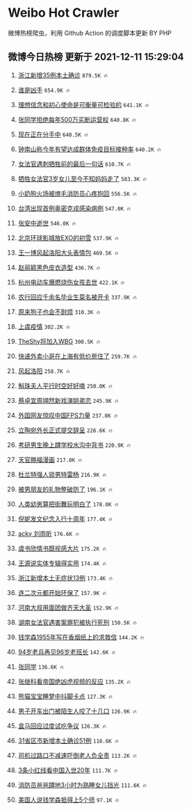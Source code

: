 # Weibo Hot Crawler 



微博热榜爬虫，利用 Github Action 的调度脚本更新 BY PHP 


## 微博今日热榜 更新于 2021-12-11 15:29:04 
1. [浙江新增35例本土确诊](https://s.weibo.com/weibo?q=%23%E6%B5%99%E6%B1%9F%E6%96%B0%E5%A2%9E35%E4%BE%8B%E6%9C%AC%E5%9C%9F%E7%A1%AE%E8%AF%8A%23&Refer=top) `879.5K 🔥` 

1. [谁是凶手](https://s.weibo.com/weibo?q=%E8%B0%81%E6%98%AF%E5%87%B6%E6%89%8B&Refer=top) `654.9K 🔥` 

1. [理想信念和初心使命是可衡量可检验的](https://s.weibo.com/weibo?q=%23%E7%90%86%E6%83%B3%E4%BF%A1%E5%BF%B5%E5%92%8C%E5%88%9D%E5%BF%83%E4%BD%BF%E5%91%BD%E6%98%AF%E5%8F%AF%E8%A1%A1%E9%87%8F%E5%8F%AF%E6%A3%80%E9%AA%8C%E7%9A%84%23&Refer=top) `641.1K 🔥` 

1. [张同学拒绝每年500万买断运营权](https://s.weibo.com/weibo?q=%23%E5%BC%A0%E5%90%8C%E5%AD%A6%E6%8B%92%E7%BB%9D%E6%AF%8F%E5%B9%B4500%E4%B8%87%E4%B9%B0%E6%96%AD%E8%BF%90%E8%90%A5%E6%9D%83%23&Refer=top) `640.8K 🔥` 

1. [现在正在分手中](https://s.weibo.com/weibo?q=%E7%8E%B0%E5%9C%A8%E6%AD%A3%E5%9C%A8%E5%88%86%E6%89%8B%E4%B8%AD&Refer=top) `640.5K 🔥` 

1. [钟南山称今年有望达成群体免疫目标接种率](https://s.weibo.com/weibo?q=%23%E9%92%9F%E5%8D%97%E5%B1%B1%E7%A7%B0%E4%BB%8A%E5%B9%B4%E6%9C%89%E6%9C%9B%E8%BE%BE%E6%88%90%E7%BE%A4%E4%BD%93%E5%85%8D%E7%96%AB%E7%9B%AE%E6%A0%87%E6%8E%A5%E7%A7%8D%E7%8E%87%23&Refer=top) `640.2K 🔥` 

1. [女法官遇刺牺牲前的最后一句话](https://s.weibo.com/weibo?q=%23%E5%A5%B3%E6%B3%95%E5%AE%98%E9%81%87%E5%88%BA%E7%89%BA%E7%89%B2%E5%89%8D%E7%9A%84%E6%9C%80%E5%90%8E%E4%B8%80%E5%8F%A5%E8%AF%9D%23&Refer=top) `610.7K 🔥` 

1. [牺牲女法官3岁女儿至今不知妈妈走了](https://s.weibo.com/weibo?q=%23%E7%89%BA%E7%89%B2%E5%A5%B3%E6%B3%95%E5%AE%983%E5%B2%81%E5%A5%B3%E5%84%BF%E8%87%B3%E4%BB%8A%E4%B8%8D%E7%9F%A5%E5%A6%88%E5%A6%88%E8%B5%B0%E4%BA%86%23&Refer=top) `583.3K 🔥` 

1. [小奶狗火场被燎毛消防员心疼抱回](https://s.weibo.com/weibo?q=%23%E5%B0%8F%E5%A5%B6%E7%8B%97%E7%81%AB%E5%9C%BA%E8%A2%AB%E7%87%8E%E6%AF%9B%E6%B6%88%E9%98%B2%E5%91%98%E5%BF%83%E7%96%BC%E6%8A%B1%E5%9B%9E%23&Refer=top) `556.5K 🔥` 

1. [台湾出现首例奥密克戎感染病例](https://s.weibo.com/weibo?q=%23%E5%8F%B0%E6%B9%BE%E5%87%BA%E7%8E%B0%E9%A6%96%E4%BE%8B%E5%A5%A5%E5%AF%86%E5%85%8B%E6%88%8E%E6%84%9F%E6%9F%93%E7%97%85%E4%BE%8B%23&Refer=top) `547.0K 🔥` 

1. [张安中逝世](https://s.weibo.com/weibo?q=%23%E5%BC%A0%E5%AE%89%E4%B8%AD%E9%80%9D%E4%B8%96%23&Refer=top) `546.0K 🔥` 

1. [北京环球影城放EXO的初雪](https://s.weibo.com/weibo?q=%23%E5%8C%97%E4%BA%AC%E7%8E%AF%E7%90%83%E5%BD%B1%E5%9F%8E%E6%94%BEEXO%E7%9A%84%E5%88%9D%E9%9B%AA%23&Refer=top) `537.9K 🔥` 

1. [王一博风起洛阳大头表情包](https://s.weibo.com/weibo?q=%23%E7%8E%8B%E4%B8%80%E5%8D%9A%E9%A3%8E%E8%B5%B7%E6%B4%9B%E9%98%B3%E5%A4%A7%E5%A4%B4%E8%A1%A8%E6%83%85%E5%8C%85%23&Refer=top) `469.5K 🔥` 

1. [赵丽颖黑色皮衣造型](https://s.weibo.com/weibo?q=%23%E8%B5%B5%E4%B8%BD%E9%A2%96%E9%BB%91%E8%89%B2%E7%9A%AE%E8%A1%A3%E9%80%A0%E5%9E%8B%23&Refer=top) `436.7K 🔥` 

1. [杭州电动车爆燃烧伤女孩去世](https://s.weibo.com/weibo?q=%23%E6%9D%AD%E5%B7%9E%E7%94%B5%E5%8A%A8%E8%BD%A6%E7%88%86%E7%87%83%E7%83%A7%E4%BC%A4%E5%A5%B3%E5%AD%A9%E5%8E%BB%E4%B8%96%23&Refer=top) `422.1K 🔥` 

1. [农行回应千余名毕业生莫名被开卡](https://s.weibo.com/weibo?q=%23%E5%86%9C%E8%A1%8C%E5%9B%9E%E5%BA%94%E5%8D%83%E4%BD%99%E5%90%8D%E6%AF%95%E4%B8%9A%E7%94%9F%E8%8E%AB%E5%90%8D%E8%A2%AB%E5%BC%80%E5%8D%A1%23&Refer=top) `337.9K 🔥` 

1. [原来狗子也会不耐烦](https://s.weibo.com/weibo?q=%23%E5%8E%9F%E6%9D%A5%E7%8B%97%E5%AD%90%E4%B9%9F%E4%BC%9A%E4%B8%8D%E8%80%90%E7%83%A6%23&Refer=top) `310.3K 🔥` 

1. [上虞疫情](https://s.weibo.com/weibo?q=%E4%B8%8A%E8%99%9E%E7%96%AB%E6%83%85&Refer=top) `302.2K 🔥` 

1. [TheShy将加入WBG](https://s.weibo.com/weibo?q=%23TheShy%E5%B0%86%E5%8A%A0%E5%85%A5WBG%23&Refer=top) `300.5K 🔥` 

1. [快递外卖小哥在上海有低价房住了](https://s.weibo.com/weibo?q=%23%E5%BF%AB%E9%80%92%E5%A4%96%E5%8D%96%E5%B0%8F%E5%93%A5%E5%9C%A8%E4%B8%8A%E6%B5%B7%E6%9C%89%E4%BD%8E%E4%BB%B7%E6%88%BF%E4%BD%8F%E4%BA%86%23&Refer=top) `259.7K 🔥` 

1. [风起洛阳](https://s.weibo.com/weibo?q=%E9%A3%8E%E8%B5%B7%E6%B4%9B%E9%98%B3&Refer=top) `258.7K 🔥` 

1. [斛珠夫人平行时空好好嗑](https://s.weibo.com/weibo?q=%23%E6%96%9B%E7%8F%A0%E5%A4%AB%E4%BA%BA%E5%B9%B3%E8%A1%8C%E6%97%B6%E7%A9%BA%E5%A5%BD%E5%A5%BD%E5%97%91%23&Refer=top) `250.0K 🔥` 

1. [蔡卓宜周翊然新戏演姐弟恋](https://s.weibo.com/weibo?q=%23%E8%94%A1%E5%8D%93%E5%AE%9C%E5%91%A8%E7%BF%8A%E7%84%B6%E6%96%B0%E6%88%8F%E6%BC%94%E5%A7%90%E5%BC%9F%E6%81%8B%23&Refer=top) `245.9K 🔥` 

1. [外国网友惊叹中国FPS力量](https://s.weibo.com/weibo?q=%23%E5%A4%96%E5%9B%BD%E7%BD%91%E5%8F%8B%E6%83%8A%E5%8F%B9%E4%B8%AD%E5%9B%BDFPS%E5%8A%9B%E9%87%8F%23&Refer=top) `237.8K 🔥` 

1. [立陶宛外长正式提交辞呈](https://s.weibo.com/weibo?q=%23%E7%AB%8B%E9%99%B6%E5%AE%9B%E5%A4%96%E9%95%BF%E6%AD%A3%E5%BC%8F%E6%8F%90%E4%BA%A4%E8%BE%9E%E5%91%88%23&Refer=top) `226.6K 🔥` 

1. [考研男生晚上蹲学校水沟中背书](https://s.weibo.com/weibo?q=%23%E8%80%83%E7%A0%94%E7%94%B7%E7%94%9F%E6%99%9A%E4%B8%8A%E8%B9%B2%E5%AD%A6%E6%A0%A1%E6%B0%B4%E6%B2%9F%E4%B8%AD%E8%83%8C%E4%B9%A6%23&Refer=top) `220.9K 🔥` 

1. [天官赐福漫画](https://s.weibo.com/weibo?q=%23%E5%A4%A9%E5%AE%98%E8%B5%90%E7%A6%8F%E6%BC%AB%E7%94%BB%23&Refer=top) `217.0K 🔥` 

1. [杜兰特强人锁男特雷杨](https://s.weibo.com/weibo?q=%23%E6%9D%9C%E5%85%B0%E7%89%B9%E5%BC%BA%E4%BA%BA%E9%94%81%E7%94%B7%E7%89%B9%E9%9B%B7%E6%9D%A8%23&Refer=top) `216.9K 🔥` 

1. [被男朋友的礼物整破防了](https://s.weibo.com/weibo?q=%23%E8%A2%AB%E7%94%B7%E6%9C%8B%E5%8F%8B%E7%9A%84%E7%A4%BC%E7%89%A9%E6%95%B4%E7%A0%B4%E9%98%B2%E4%BA%86%23&Refer=top) `196.1K 🔥` 

1. [人类幼崽算把街舞玩明白了](https://s.weibo.com/weibo?q=%23%E4%BA%BA%E7%B1%BB%E5%B9%BC%E5%B4%BD%E7%AE%97%E6%8A%8A%E8%A1%97%E8%88%9E%E7%8E%A9%E6%98%8E%E7%99%BD%E4%BA%86%23&Refer=top) `178.0K 🔥` 

1. [倪妮发文纪念入行十周年](https://s.weibo.com/weibo?q=%23%E5%80%AA%E5%A6%AE%E5%8F%91%E6%96%87%E7%BA%AA%E5%BF%B5%E5%85%A5%E8%A1%8C%E5%8D%81%E5%91%A8%E5%B9%B4%23&Refer=top) `177.4K 🔥` 

1. [acky 刘雨昕](https://s.weibo.com/weibo?q=acky%20%E5%88%98%E9%9B%A8%E6%98%95&Refer=top) `176.6K 🔥` 

1. [虞书欣情书既视感大片](https://s.weibo.com/weibo?q=%23%E8%99%9E%E4%B9%A6%E6%AC%A3%E6%83%85%E4%B9%A6%E6%97%A2%E8%A7%86%E6%84%9F%E5%A4%A7%E7%89%87%23&Refer=top) `175.2K 🔥` 

1. [王源说实体专辑得实用](https://s.weibo.com/weibo?q=%23%E7%8E%8B%E6%BA%90%E8%AF%B4%E5%AE%9E%E4%BD%93%E4%B8%93%E8%BE%91%E5%BE%97%E5%AE%9E%E7%94%A8%23&Refer=top) `174.4K 🔥` 

1. [浙江新增本土无症状13例](https://s.weibo.com/weibo?q=%23%E6%B5%99%E6%B1%9F%E6%96%B0%E5%A2%9E%E6%9C%AC%E5%9C%9F%E6%97%A0%E7%97%87%E7%8A%B613%E4%BE%8B%23&Refer=top) `173.4K 🔥` 

1. [连二次元都开始环保了](https://s.weibo.com/weibo?q=%23%E8%BF%9E%E4%BA%8C%E6%AC%A1%E5%85%83%E9%83%BD%E5%BC%80%E5%A7%8B%E7%8E%AF%E4%BF%9D%E4%BA%86%23&Refer=top) `157.9K 🔥` 

1. [河南大叔用面团做齐天大圣](https://s.weibo.com/weibo?q=%23%E6%B2%B3%E5%8D%97%E5%A4%A7%E5%8F%94%E7%94%A8%E9%9D%A2%E5%9B%A2%E5%81%9A%E9%BD%90%E5%A4%A9%E5%A4%A7%E5%9C%A3%23&Refer=top) `152.9K 🔥` 

1. [湖南女法官遇害案罪犯被执行死刑](https://s.weibo.com/weibo?q=%23%E6%B9%96%E5%8D%97%E5%A5%B3%E6%B3%95%E5%AE%98%E9%81%87%E5%AE%B3%E6%A1%88%E7%BD%AA%E7%8A%AF%E8%A2%AB%E6%89%A7%E8%A1%8C%E6%AD%BB%E5%88%91%23&Refer=top) `150.5K 🔥` 

1. [钱学森1955年写在香烟纸上的求救信](https://s.weibo.com/weibo?q=%23%E9%92%B1%E5%AD%A6%E6%A3%AE1955%E5%B9%B4%E5%86%99%E5%9C%A8%E9%A6%99%E7%83%9F%E7%BA%B8%E4%B8%8A%E7%9A%84%E6%B1%82%E6%95%91%E4%BF%A1%23&Refer=top) `144.2K 🔥` 

1. [94岁老兵再见96岁老班长](https://s.weibo.com/weibo?q=%2394%E5%B2%81%E8%80%81%E5%85%B5%E5%86%8D%E8%A7%8196%E5%B2%81%E8%80%81%E7%8F%AD%E9%95%BF%23&Refer=top) `142.6K 🔥` 

1. [张同学](https://s.weibo.com/weibo?q=%23%E5%BC%A0%E5%90%8C%E5%AD%A6%23&Refer=top) `136.6K 🔥` 

1. [张继科看帝国绝凶虎视频的反应](https://s.weibo.com/weibo?q=%23%E5%BC%A0%E7%BB%A7%E7%A7%91%E7%9C%8B%E5%B8%9D%E5%9B%BD%E7%BB%9D%E5%87%B6%E8%99%8E%E8%A7%86%E9%A2%91%E7%9A%84%E5%8F%8D%E5%BA%94%23&Refer=top) `135.2K 🔥` 

1. [熊猫宝宝睡梦中抖脚卡点](https://s.weibo.com/weibo?q=%23%E7%86%8A%E7%8C%AB%E5%AE%9D%E5%AE%9D%E7%9D%A1%E6%A2%A6%E4%B8%AD%E6%8A%96%E8%84%9A%E5%8D%A1%E7%82%B9%23&Refer=top) `127.3K 🔥` 

1. [男子开车出门被陌生人咬了十几口](https://s.weibo.com/weibo?q=%23%E7%94%B7%E5%AD%90%E5%BC%80%E8%BD%A6%E5%87%BA%E9%97%A8%E8%A2%AB%E9%99%8C%E7%94%9F%E4%BA%BA%E5%92%AC%E4%BA%86%E5%8D%81%E5%87%A0%E5%8F%A3%23&Refer=top) `126.9K 🔥` 

1. [盒马回应过度试吃争议](https://s.weibo.com/weibo?q=%23%E7%9B%92%E9%A9%AC%E5%9B%9E%E5%BA%94%E8%BF%87%E5%BA%A6%E8%AF%95%E5%90%83%E4%BA%89%E8%AE%AE%23&Refer=top) `126.3K 🔥` 

1. [31省区市新增本土确诊51例](https://s.weibo.com/weibo?q=%2331%E7%9C%81%E5%8C%BA%E5%B8%82%E6%96%B0%E5%A2%9E%E6%9C%AC%E5%9C%9F%E7%A1%AE%E8%AF%8A51%E4%BE%8B%23&Refer=top) `116.6K 🔥` 

1. [司机过路口不减速吓倒老人负全责](https://s.weibo.com/weibo?q=%23%E5%8F%B8%E6%9C%BA%E8%BF%87%E8%B7%AF%E5%8F%A3%E4%B8%8D%E5%87%8F%E9%80%9F%E5%90%93%E5%80%92%E8%80%81%E4%BA%BA%E8%B4%9F%E5%85%A8%E8%B4%A3%23&Refer=top) `113.2K 🔥` 

1. [3条小红线看中国入世20年](https://s.weibo.com/weibo?q=%233%E6%9D%A1%E5%B0%8F%E7%BA%A2%E7%BA%BF%E7%9C%8B%E4%B8%AD%E5%9B%BD%E5%85%A5%E4%B8%9620%E5%B9%B4%23&Refer=top) `111.7K 🔥` 

1. [消防员爸爸蹲地3小时为熟睡女儿挡光](https://s.weibo.com/weibo?q=%23%E6%B6%88%E9%98%B2%E5%91%98%E7%88%B8%E7%88%B8%E8%B9%B2%E5%9C%B03%E5%B0%8F%E6%97%B6%E4%B8%BA%E7%86%9F%E7%9D%A1%E5%A5%B3%E5%84%BF%E6%8C%A1%E5%85%89%23&Refer=top) `111.6K 🔥` 

1. [美国人说钱学森抵得上5个师](https://s.weibo.com/weibo?q=%23%E7%BE%8E%E5%9B%BD%E4%BA%BA%E8%AF%B4%E9%92%B1%E5%AD%A6%E6%A3%AE%E6%8A%B5%E5%BE%97%E4%B8%8A5%E4%B8%AA%E5%B8%88%23&Refer=top) `97.1K 🔥` 

